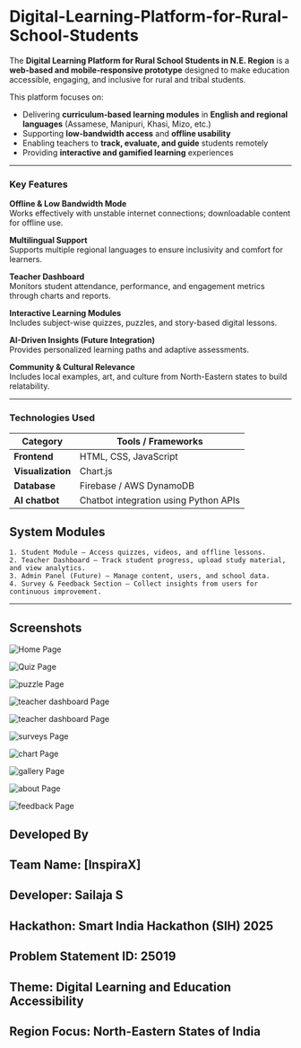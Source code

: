 # Digital-Learning-Platform-for-Rural-School-Students

The **Digital Learning Platform for Rural School Students in N.E. Region** is a **web-based and mobile-responsive prototype** designed to make education accessible, engaging, and inclusive for rural and tribal students.  
 
This platform focuses on:
- Delivering **curriculum-based learning modules** in **English and regional languages** (Assamese, Manipuri, Khasi, Mizo, etc.)
- Supporting **low-bandwidth access** and **offline usability**
- Enabling teachers to **track, evaluate, and guide** students remotely
- Providing **interactive and gamified learning** experiences

---

### Key Features

 **Offline & Low Bandwidth Mode**  
Works effectively with unstable internet connections; downloadable content for offline use.  

 **Multilingual Support**  
Supports multiple regional languages to ensure inclusivity and comfort for learners.  

 **Teacher Dashboard**  
Monitors student attendance, performance, and engagement metrics through charts and reports.  

 **Interactive Learning Modules**  
Includes subject-wise quizzes, puzzles, and story-based digital lessons.  

 **AI-Driven Insights (Future Integration)**  
Provides personalized learning paths and adaptive assessments.  

 **Community & Cultural Relevance**  
Includes local examples, art, and culture from North-Eastern states to build relatability.  

---

###  Technologies Used

| Category | Tools / Frameworks |
|-----------|--------------------|
| **Frontend** | HTML, CSS, JavaScript |
| **Visualization** | Chart.js |
| **Database** | Firebase / AWS DynamoDB |
| **AI chatbot** | Chatbot integration using Python APIs |

## System Modules
    1. Student Module — Access quizzes, videos, and offline lessons.
    2. Teacher Dashboard — Track student progress, upload study material, and view analytics.
    3. Admin Panel (Future) — Manage content, users, and school data.
    4. Survey & Feedback Section — Collect insights from users for continuous improvement.

---
## Screenshots 
![Home Page](homepage.png) 

![Quiz Page](quiz.png)

![puzzle Page](puzzle.png)

![teacher dashboard Page](teacher1.png)

![teacher dashboard Page](teacher2.png)

![surveys Page](surveys.png)

![chart Page](chart.png)

![gallery Page](gallery.png)

![about Page](about.png)

![feedback Page](peedback.png)

## Developed By

## Team Name: [InspiraX]
## Developer: Sailaja S
## Hackathon: Smart India Hackathon (SIH) 2025
## Problem Statement ID: 25019
## Theme: Digital Learning and Education Accessibility
## Region Focus: North-Eastern States of India
